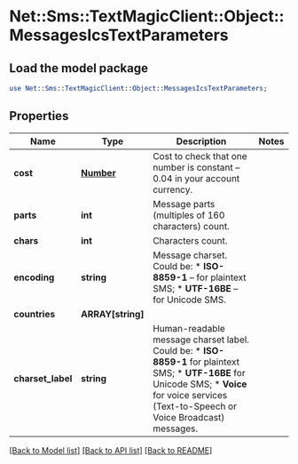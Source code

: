 # Net::Sms::TextMagicClient::Object::MessagesIcsTextParameters

## Load the model package
```perl
use Net::Sms::TextMagicClient::Object::MessagesIcsTextParameters;
```

## Properties
Name | Type | Description | Notes
------------ | ------------- | ------------- | -------------
**cost** | [**Number**](Number.md) | Cost to check that one number is constant – 0.04 in your account currency. | 
**parts** | **int** | Message parts (multiples of 160 characters) count. | 
**chars** | **int** | Characters count. | 
**encoding** | **string** | Message charset. Could be: * **ISO-8859-1** – for plaintext SMS; * **UTF-16BE** – for Unicode SMS.  | 
**countries** | **ARRAY[string]** |  | 
**charset_label** | **string** | Human-readable message charset label. Could be: *   **ISO-8859-1** for plaintext SMS; *   **UTF-16BE** for Unicode SMS; *   **Voice** for voice services (Text-to-Speech or Voice Broadcast) messages.  | 

[[Back to Model list]](../README.md#documentation-for-models) [[Back to API list]](../README.md#documentation-for-api-endpoints) [[Back to README]](../README.md)


